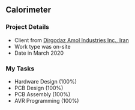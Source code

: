 ## Calorimeter

### Project Details
- Client from [Dirgodaz Amol Industries Inc., Iran](https://dirgodazamol.com/en/)  
- Work type was on-site  
- Date in March 2020  

### My Tasks  
- Hardware Design (100%)
- PCB Design (100%)
- PCB Assembly (100%)
- AVR Programming (100%)